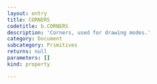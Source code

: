 ```yaml
---
layout: entry
title: CORNERS
codetitle: b.CORNERS
description: 'Corners, used for drawing modes.'
category: Document
subcategory: Primitives
returns: null
parameters: []
kind: property

---
```

